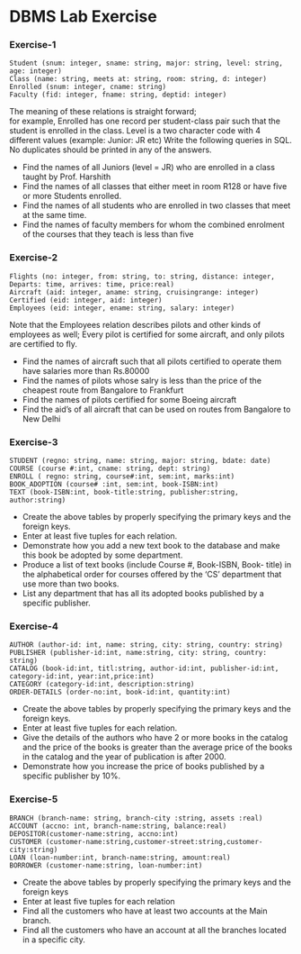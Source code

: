 # DBMS Lab Exercise
### Exercise-1
```
Student (snum: integer, sname: string, major: string, level: string, age: integer)
Class (name: string, meets at: string, room: string, d: integer) 
Enrolled (snum: integer, cname: string)
Faculty (fid: integer, fname: string, deptid: integer)
```
The meaning of these relations is straight forward; <br>for example, Enrolled has one record per student-class pair such that the student is enrolled in the class. Level is a two character code with 4 different values (example: Junior: JR etc)
Write the following queries in SQL. No duplicates should be printed in any of the answers.
*  Find the names of all Juniors (level = JR) who are enrolled in a class taught by Prof. Harshith
* Find the names of all classes that either meet in room R128 or have five or more Students enrolled.
* Find the names of all students who are enrolled in two classes that meet at the same time.
* Find the names of faculty members for whom the combined enrolment of the courses that they teach is less than five

### Exercise-2
```
Flights (no: integer, from: string, to: string, distance: integer, Departs: time, arrives: time, price:real)
Aircraft (aid: integer, aname: string, cruisingrange: integer)
Certified (eid: integer, aid: integer)
Employees (eid: integer, ename: string, salary: integer)
```
Note that the Employees relation describes pilots and other kinds of employees as well; Every pilot is certified for some aircraft, and only pilots are certified to fly.
*  Find the names of aircraft such that all pilots certified to operate them have salaries more than Rs.80000
*  Find the names of pilots whose salry is less than the price of the cheapest route from Bangalore to Frankfurt
*  Find the names of pilots certified for some Boeing aircraft
*  Find the aid’s of all aircraft that can be used on routes from Bangalore to New Delhi
### Exercise-3
```
STUDENT (regno: string, name: string, major: string, bdate: date)
COURSE (course #:int, cname: string, dept: string) 
ENROLL ( regno: string, course#:int, sem:int, marks:int) 
BOOK_ADOPTION (course# :int, sem:int, book-ISBN:int)
TEXT (book-ISBN:int, book-title:string, publisher:string, author:string)
```
* Create the above tables by properly specifying the primary keys and the foreign keys.
* Enter at least five tuples for each relation.
* Demonstrate how you add a new text book to the database and make this book be adopted by some department.
* Produce a list of text books (include Course #, Book-ISBN, Book- title) in the alphabetical order for courses offered by the ‘CS’ department that use more than two books.
* List any department that has all its adopted books published by a specific publisher.
### Exercise-4
```
AUTHOR (author-id: int, name: string, city: string, country: string) 
PUBLISHER (publisher-id:int, name:string, city: string, country: string) 
CATALOG (book-id:int, titl:string, author-id:int, publisher-id:int, category-id:int, year:int,price:int)
CATEGORY (category-id:int, description:string)
ORDER-DETAILS (order-no:int, book-id:int, quantity:int)
```
* Create the above tables by properly specifying the primary keys and the foreign keys.
* Enter at least five tuples for each relation.
* Give the details of the authors who have 2 or more books in the catalog and the price of the books is greater than the average price of the books in the catalog and the year of publication is after 2000.
* Demonstrate how you increase the price of books published by a specific publisher by 10%.
### Exercise-5
```
BRANCH (branch-name: string, branch-city :string, assets :real) 
ACCOUNT (accno: int, branch-name:string, balance:real) DEPOSITOR(customer-name:string, accno:int)
CUSTOMER (customer-name:string,customer-street:string,customer- city:string)
LOAN (loan-number:int, branch-name:string, amount:real)
BORROWER (customer-name:string, loan-number:int)
```
* Create the above tables by properly specifying the primary keys and the foreign keys
* Enter at least five tuples for each relation
* Find all the customers who have at least two accounts at the Main branch.
* Find all the customers who have an account at all the branches located in a specific city.
